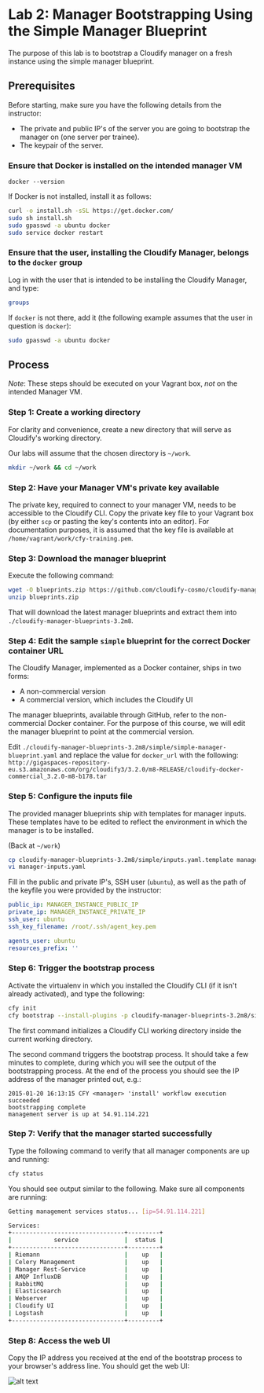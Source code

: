 # Lab 2: Manager Bootstrapping Using the Simple Manager Blueprint

The purpose of this lab is to bootstrap a Cloudify manager on a fresh instance using the simple manager blueprint.

## Prerequisites

Before starting, make sure you have the following details from the instructor:

* The private and public IP's of the server you are going to bootstrap the manager on (one server per trainee).
* The keypair of the server.

### Ensure that Docker is installed on the intended manager VM

`docker --version`

If Docker is not installed, install it as follows:

```bash
curl -o install.sh -sSL https://get.docker.com/
sudo sh install.sh
sudo gpasswd -a ubuntu docker
sudo service docker restart
```

### Ensure that the user, installing the Cloudify Manager, belongs to the `docker` group

Log in with the user that is intended to be installing the Cloudify Manager, and type:

```bash
groups
```

If `docker` is not there, add it (the following example assumes that the user in question is `docker`):

```bash
sudo gpasswd -a ubuntu docker
```

## Process

*Note*: These steps should be executed on your Vagrant box, *not* on the intended Manager VM.

### Step 1: Create a working directory

For clarity and convenience, create a new directory that will serve as Cloudify's working directory.

Our labs will assume that the chosen directory is `~/work`.

```bash
mkdir ~/work && cd ~/work
```

### Step 2: Have your Manager VM's private key available

The private key, required to connect to your manager VM, needs to be accessible to the Cloudify CLI. Copy the private key file to your Vagrant box (by either `scp` or pasting the key's contents into an editor). For documentation purposes, it is assumed that the key file is available at `/home/vagrant/work/cfy-training.pem`.

### Step 3: Download the manager blueprint

Execute the following command:

```bash
wget -O blueprints.zip https://github.com/cloudify-cosmo/cloudify-manager-blueprints/archive/3.2m8.zip
unzip blueprints.zip
```

That will download the latest manager blueprints and extract them into `./cloudify-manager-blueprints-3.2m8`.

### Step 4: Edit the sample `simple` blueprint for the correct Docker container URL

The Cloudify Manager, implemented as a Docker container, ships in two forms:

* A non-commercial version
* A commercial version, which includes the Cloudify UI

The manager blueprints, available through GitHub, refer to the non-commercial Docker container. For the purpose of this course, we will edit the manager blueprint to point at the commercial version.

Edit `./cloudify-manager-blueprints-3.2m8/simple/simple-manager-blueprint.yaml` and replace the value for `docker_url` with the following: `http://gigaspaces-repository-eu.s3.amazonaws.com/org/cloudify3/3.2.0/m8-RELEASE/cloudify-docker-commercial_3.2.0-m8-b178.tar`
 
### Step 5: Configure the inputs file

The provided manager blueprints ship with templates for manager inputs. These templates have to be edited to reflect the environment in which the manager is to be installed.

(Back at `~/work`)

```bash
cp cloudify-manager-blueprints-3.2m8/simple/inputs.yaml.template manager-inputs.yaml
vi manager-inputs.yaml
```

Fill in the public and private IP's, SSH user (`ubuntu`), as well as the path of the keyfile you were provided by the instructor:

```yaml
public_ip: MANAGER_INSTANCE_PUBLIC_IP
private_ip: MANAGER_INSTANCE_PRIVATE_IP
ssh_user: ubuntu
ssh_key_filename: /root/.ssh/agent_key.pem

agents_user: ubuntu
resources_prefix: ''
```

### Step 6: Trigger the bootstrap process

Activate the virtualenv in which you installed the Cloudify CLI (if it isn't already activated), and type the following:

```bash
cfy init
cfy bootstrap --install-plugins -p cloudify-manager-blueprints-3.2m8/simple/simple-manager-blueprint.yaml -i manager-inputs.yaml
```

The first command initializes a Cloudify CLI working directory inside the current working directory.

The second command triggers the bootstrap process. It should take a few minutes to complete, during which you will see the output of the bootstrapping process. At the end of the process you should see the IP address of the manager printed out, e.g.:

```
2015-01-20 16:13:15 CFY <manager> 'install' workflow execution succeeded
bootstrapping complete
management server is up at 54.91.114.221
```

### Step 7: Verify that the manager started successfully

Type the following command to verify that all manager components are up and running:

```bash
cfy status
```

You should see output similar to the following. Make sure all components are running:

```bash
Getting management services status... [ip=54.91.114.221]

Services:
+--------------------------------+---------+
|            service             |  status |
+--------------------------------+---------+
| Riemann                        |    up   |
| Celery Management              |    up   |
| Manager Rest-Service           |    up   |
| AMQP InfluxDB                  |    up   |
| RabbitMQ                       |    up   |
| Elasticsearch                  |    up   |
| Webserver                      |    up   |
| Cloudify UI                    |    up   |
| Logstash                       |    up   |
+--------------------------------+---------+
```

### Step 8: Access the web UI

Copy the IP address you received at the end of the bootstrap process to your browser's address line. You should get the web UI:

![alt text](../../../raw/master/lab2/cfy32.png "Cloudify 3.2 Web UI")
